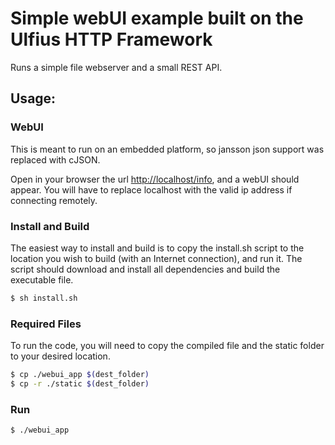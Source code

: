 # Simple webUI example built on the Ulfius HTTP Framework

Runs a simple file webserver and a small REST API.


## Usage:

### WebUI

This is meant to run on an embedded platform, so jansson json support was replaced with cJSON.

Open in your browser the url [http://localhost/info](http://localhost/info), and a webUI should appear.  You will have to replace localhost with the valid ip address if connecting remotely.

### Install and Build

The easiest way to install and build is to copy the install.sh script to the location you wish to build (with an Internet connection), and run it.  The script should download and install all dependencies and build the executable file.
```bash
$ sh install.sh
```

### Required Files

To run the code, you will need to copy the compiled file and the static folder to your desired location.
```bash
$ cp ./webui_app $(dest_folder)
$ cp -r ./static $(dest_folder)
```

### Run

```bash
$ ./webui_app
```
